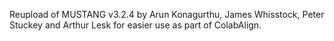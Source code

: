 Reupload of MUSTANG v3.2.4 by Arun Konagurthu, James Whisstock, Peter Stuckey and Arthur Lesk for easier use as part of ColabAlign.
